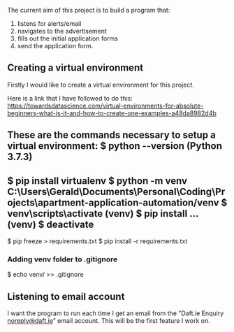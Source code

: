 The current aim of this project is to build a program that:
1. listens for alerts/email
1. navigates to the advertisement
1. fills out the initial application forms
1. send the application form.


## Creating a virtual environment
Firstly I would like to create a virtual environment for this project.

Here is a link that I have followed to do this: https://towardsdatascience.com/virtual-environments-for-absolute-beginners-what-is-it-and-how-to-create-one-examples-a48da8982d4b

These are the commands necessary to setup a virtual environment:
$ python --version (Python 3.7.3)
---
$ pip install virtualenv
$ python -m venv C:\Users\Gerald\Documents\Personal\Coding\Projects\apartment-application-automation/venv
$ venv\scripts\activate
(venv) $ pip install ...
(venv) $ deactivate
---
$ pip freeze > requirements.txt
$ pip install -r requirements.txt

### Adding venv folder to .gitignore
$ echo venv/ >> .gitignore

## Listening to email account
I want the program to run each time I get an email from the "Daft.ie Enquiry <noreply@daft.ie>" email account. This will be the first feature I work on.


